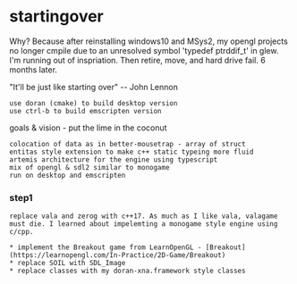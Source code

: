 # startingover

Why? Because after reinstalling windows10 and MSys2, my opengl projects no longer cmpile due to an unresolved symbol 'typedef ptrddif_t' in glew. I'm running out of inspriation. Then retire, move, and hard drive fail. 6 months later.

"It'll be just like starting over" -- John Lennon
 
    use doran (cmake) to build desktop version
    use ctrl-b to build emscripten version

goals & vision - put the lime in the coconut

    colocation of data as in better-mousetrap - array of struct
    entitas style extension to make c++ static typeing more fluid
    artemis architecture for the engine using typescript
    mix of opengl & sdl2 similar to monogame
    run on desktop and emscripten

### step1

    replace vala and zerog with c++17. As much as I like vala, valagame must die. I learned about impelemting a monogame style engine using c/cpp.

    * implement the Breakout game from LearnOpenGL - [Breakout](https://learnopengl.com/In-Practice/2D-Game/Breakout)
    * replace SOIL with SDL_Image
    * replace classes with my doran-xna.framework style classes


